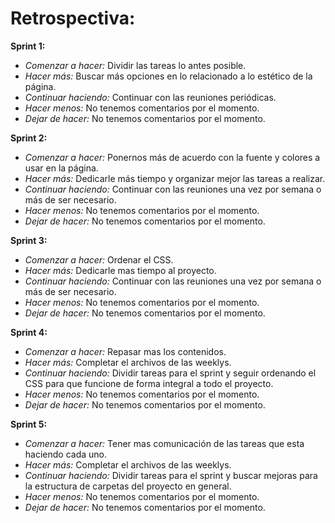 # Retrospectiva:

**Sprint 1:**

* *Comenzar a hacer:* Dividir las tareas lo antes posible.
* *Hacer más:* Buscar más opciones en lo relacionado a lo estético de la página.
* *Continuar haciendo:* Continuar con las reuniones periódicas.
* *Hacer menos:* No tenemos comentarios por el momento.
* *Dejar de hacer:* No tenemos comentarios por el momento.

**Sprint 2:**

* *Comenzar a hacer:* Ponernos más de acuerdo con la fuente y colores a usar en la página.
* *Hacer más:* Dedicarle más tiempo y organizar mejor las tareas a realizar.
* *Continuar haciendo:* Continuar con las reuniones una vez por semana o más de ser necesario.
* *Hacer menos:* No tenemos comentarios por el momento.
* *Dejar de hacer:* No tenemos comentarios por el momento.


**Sprint 3:**

* *Comenzar a hacer:* Ordenar el CSS.
* *Hacer más:* Dedicarle mas tiempo al proyecto.
* *Continuar haciendo:* Continuar con las reuniones una vez por semana o más de ser necesario.
* *Hacer menos:* No tenemos comentarios por el momento.
* *Dejar de hacer:* No tenemos comentarios por el momento.


**Sprint 4:**

* *Comenzar a hacer:* Repasar mas los contenidos.
* *Hacer más:* Completar el archivos de las weeklys.
* *Continuar haciendo:* Dividir tareas para el sprint y seguir ordenando el CSS para que funcione de forma integral a todo el proyecto.
* *Hacer menos:* No tenemos comentarios por el momento.
* *Dejar de hacer:* No tenemos comentarios por el momento.

**Sprint 5:**

* *Comenzar a hacer:* Tener mas comunicación de las tareas que esta haciendo cada uno.
* *Hacer más:* Completar el archivos de las weeklys.
* *Continuar haciendo:* Dividir tareas para el sprint y buscar mejoras para la estructura de carpetas del proyecto en general.
* *Hacer menos:*  No tenemos comentarios por el momento.
* *Dejar de hacer:* No tenemos comentarios por el momento.
